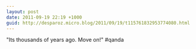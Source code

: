 ```yaml
---
layout: post
date: 2011-09-19 22:19 +1000
guid: http://desparoz.micro.blog/2011/09/19/t115761832953774080.html
---
```

"Its thousands of years ago. Move on!" #qanda
